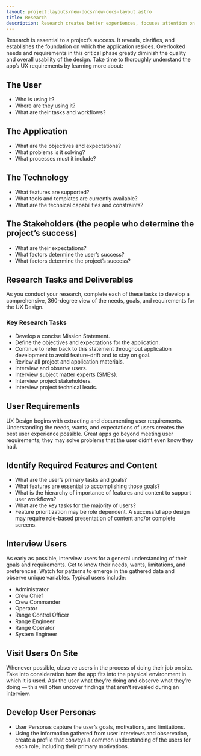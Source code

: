 ```yaml
---
layout: project:layouts/new-docs/new-docs-layout.astro
title: Research
description: Research creates better experiences, focuses attention on root issues instead of symptoms, and reduces development risk.
---
```


Research is essential to a project’s success. It reveals, clarifies, and establishes the foundation on which the application resides. Overlooked needs and requirements in this critical phase greatly diminish the quality and overall usability of the design. Take time to thoroughly understand the app’s UX requirements by learning more about:

## The User

- Who is using it?
- Where are they using it?
- What are their tasks and workflows?

## The Application

- What are the objectives and expectations?
- What problems is it solving?
- What processes must it include?

## The Technology

- What features are supported?
- What tools and templates are currently available?
- What are the technical capabilities and constraints?

## The Stakeholders (the people who determine the project’s success)

- What are their expectations?
- What factors determine the user’s success?
- What factors determine the project’s success?

## Research Tasks and Deliverables

As you conduct your research, complete each of these tasks to develop a comprehensive, 360-degree view of the needs, goals, and requirements for the UX Design.

### Key Research Tasks

- Develop a concise Mission Statement.
- Define the objectives and expectations for the application.
- Continue to refer back to this statement throughout application development to avoid feature-drift and to stay on goal.
- Review all project and application materials.
- Interview and observe users.
- Interview subject matter experts (SME’s).
- Interview project stakeholders.
- Interview project technical leads.

## User Requirements

UX Design begins with extracting and documenting user requirements. Understanding the needs, wants, and expectations of users creates the best user experience possible. Great apps go beyond meeting user requirements; they may solve problems that the user didn’t even know they had.

## Identify Required Features and Content

- What are the user’s primary tasks and goals?
- What features are essential to accomplishing those goals?
- What is the hierarchy of importance of features and content to support user workflows?
- What are the key tasks for the majority of users?
- Feature prioritization may be role dependent. A successful app design may require role-based presentation of content and/or complete screens.

## Interview Users

As early as possible, interview users for a general understanding of their goals and requirements. Get to know their needs, wants, limitations, and preferences. Watch for patterns to emerge in the gathered data and observe unique variables. Typical users include:

- Administrator
- Crew Chief
- Crew Commander
- Operator
- Range Control Officer
- Range Engineer
- Range Operator
- System Engineer

## Visit Users On Site

Whenever possible, observe users in the process of doing their job on site. Take into consideration how the app fits into the physical environment in which it is used. Ask the user what they’re doing and observe what they’re doing — this will often uncover findings that aren’t revealed during an interview.

## Develop User Personas

- User Personas capture the user’s goals, motivations, and limitations.
- Using the information gathered from user interviews and observation, create a profile that conveys a common understanding of the users for each role, including their primary motivations.
